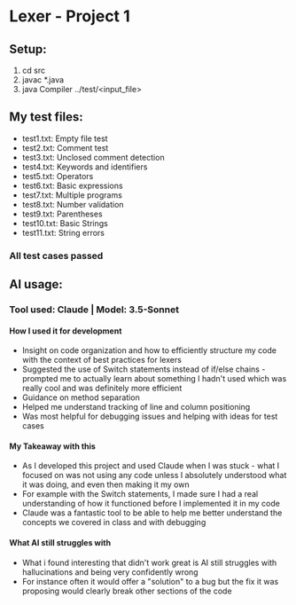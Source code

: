 # Lexer - Project 1

## Setup:
1. cd src
2. javac *.java
3. java Compiler ../test/<input_file>

## My test files:
- test1.txt: Empty file test
- test2.txt: Comment test 
- test3.txt: Unclosed comment detection 
- test4.txt: Keywords and identifiers 
- test5.txt: Operators 
- test6.txt: Basic expressions 
- test7.txt: Multiple programs 
- test8.txt: Number validation 
- test9.txt: Parentheses 
- test10.txt: Basic Strings 
- test11.txt: String errors 

### All test cases passed

## AI usage:

### Tool used: Claude | Model: 3.5-Sonnet

#### How I used it for development
- Insight on code organization and how to efficiently structure my code with the context of best practices for lexers
- Suggested the use of Switch statements instead of if/else chains - prompted me to actually learn about something I hadn't used which was really cool and was definitely more efficient
- Guidance on method separation
- Helped me understand tracking of line and column positioning
- Was most helpful for debugging issues and helping with ideas for test cases

#### My Takeaway with this
- As I developed this project and used Claude when I was stuck - what I focused on was not using any code unless I absolutely understood what it was doing, and even then making it my own
- For example with the Switch statements, I made sure I had a real understanding of how it functioned before I implemented it in my code
- Claude was a fantastic tool to be able to help me better understand the concepts we covered in class and with debugging
  

#### What AI still struggles with
- What i found interesting that didn't work great is AI still struggles with hallucinations and being very confidently wrong
- For instance often it would offer a "solution" to a bug but the fix it was proposing would clearly break other sections of the code

